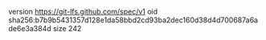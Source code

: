 version https://git-lfs.github.com/spec/v1
oid sha256:b7b9b5431357d128e1da58bbd2cd93ba2dec160d38d4d700687a6ade6e3a384d
size 242
